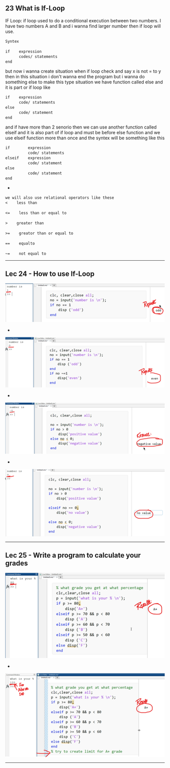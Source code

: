 ## 23 What is lf-Loop

lF Loop:
if loop used to do a conditional execution between two numbers.
I have two numbers A and B and i wanna find larger number then if loop will use.

    Syntex
    
    if    expression
          codes/ statements
    end

but now i wanna create situation when if loop check and say x is not = to y then in this situation i don't wanna end the program but i wanna do something else to make this type situation we have function called else and it is part or if loop like

    if    expression
          code/ statements
    else
          code/ statement
    end

and if have more than 2 senorio then we can use another function called elseif and it is also part of if loop and must be before else function and we use elseif function more than once and the syntex will be something like this

    if        expression
              code/ statements
    elseif    expression
              code/ statement
    else
              code/ statement
    end

-

    we will also use relational operators like these
    <    less than
    
    <=    less than or equal to
    
    >    greater than
    
    >=    greator than or equal to
    
    ==    equalto
    
    ~=    not equal to

--------------

## Lec 24 - How to use lf-Loop

![](images/1.png)

-

![](images/2.png)

-

![](images/3.png)

-

![](images/4.png)

----------------

## Lec 25 - Write a program to calculate your grades

![](images/5.png)

-

![](images/6.png)

-------------------------


